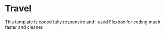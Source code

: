 # Travel
This template is coded fully responsive and I used Flexbox for coding much faster and cleaner.

